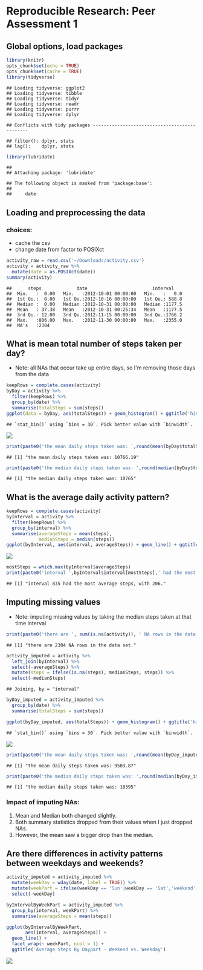 # Reproducible Research: Peer Assessment 1
## Global options, load packages

```r
library(knitr)
opts_chunk$set(echo = TRUE)
opts_chunk$set(cache = TRUE)
library(tidyverse)
```

```
## Loading tidyverse: ggplot2
## Loading tidyverse: tibble
## Loading tidyverse: tidyr
## Loading tidyverse: readr
## Loading tidyverse: purrr
## Loading tidyverse: dplyr
```

```
## Conflicts with tidy packages ----------------------------------------------
```

```
## filter(): dplyr, stats
## lag():    dplyr, stats
```

```r
library(lubridate)
```

```
## 
## Attaching package: 'lubridate'
```

```
## The following object is masked from 'package:base':
## 
##     date
```


## Loading and preprocessing the data
### choices:
- cache the csv
- change date from factor to POSIXct

```r
activity_raw = read.csv('~/Downloads/activity.csv')
activity = activity_raw %>% 
  mutate(date = as.POSIXct(date))
summary(activity)
```

```
##      steps             date                        interval     
##  Min.   :  0.00   Min.   :2012-10-01 00:00:00   Min.   :   0.0  
##  1st Qu.:  0.00   1st Qu.:2012-10-16 00:00:00   1st Qu.: 588.8  
##  Median :  0.00   Median :2012-10-31 00:00:00   Median :1177.5  
##  Mean   : 37.38   Mean   :2012-10-31 00:25:34   Mean   :1177.5  
##  3rd Qu.: 12.00   3rd Qu.:2012-11-15 00:00:00   3rd Qu.:1766.2  
##  Max.   :806.00   Max.   :2012-11-30 00:00:00   Max.   :2355.0  
##  NA's   :2304
```


## What is mean total number of steps taken per day?
- Note: all NAs that occur take up entire days, so I'm removing those days from
the data

```r
keepRows = complete.cases(activity)
byDay = activity %>% 
  filter(keepRows) %>% 
  group_by(date) %>% 
  summarise(totalSteps = sum(steps))
ggplot(data = byDay, aes(totalSteps)) + geom_histogram() + ggtitle('histogram of steps per day')
```

```
## `stat_bin()` using `bins = 30`. Pick better value with `binwidth`.
```

![](PA1_Template_files/figure-html/unnamed-chunk-3-1.png)<!-- -->

```r
print(paste0('the mean daily steps taken was: ',round(mean(byDay$totalSteps), 2)))
```

```
## [1] "the mean daily steps taken was: 10766.19"
```

```r
print(paste0('the median daily steps taken was: ',round(median(byDay$totalSteps), 2)))
```

```
## [1] "the median daily steps taken was: 10765"
```


## What is the average daily activity pattern?

```r
keepRows = complete.cases(activity)
byInterval = activity %>% 
  filter(keepRows) %>% 
  group_by(interval) %>% 
  summarise(averageSteps = mean(steps),
            medianSteps = median(steps))
ggplot(byInterval, aes(interval, averageSteps)) + geom_line() + ggtitle('Daily Average Activity')
```

![](PA1_Template_files/figure-html/unnamed-chunk-4-1.png)<!-- -->

```r
mostSteps = which.max(byInterval$averageSteps)
print(paste0('interval ',byInterval$interval[mostSteps],' had the most average steps, with ',round(byInterval$averageSteps[mostSteps]),'.'))
```

```
## [1] "interval 835 had the most average steps, with 206."
```


## Imputing missing values
- Note: imputing missing values by taking the median steps taken at that time interval

```r
print(paste0('there are ', sum(is.na(activity)), ' NA rows in the data set.'))
```

```
## [1] "there are 2304 NA rows in the data set."
```

```r
activity_imputed = activity %>% 
  left_join(byInterval) %>% 
  select(-averageSteps) %>% 
  mutate(steps = ifelse(is.na(steps), medianSteps, steps)) %>% 
  select(-medianSteps)
```

```
## Joining, by = "interval"
```

```r
byDay_imputed = activity_imputed %>% 
  group_by(date) %>% 
  summarise(totalSteps = sum(steps))

ggplot(byDay_imputed, aes(totalSteps)) + geom_histogram() + ggtitle('histogram of daily average steps')
```

```
## `stat_bin()` using `bins = 30`. Pick better value with `binwidth`.
```

![](PA1_Template_files/figure-html/unnamed-chunk-5-1.png)<!-- -->

```r
print(paste0('the mean daily steps taken was: ',round(mean(byDay_imputed$totalSteps), 2)))
```

```
## [1] "the mean daily steps taken was: 9503.87"
```

```r
print(paste0('the median daily steps taken was: ',round(median(byDay_imputed$totalSteps), 2)))
```

```
## [1] "the median daily steps taken was: 10395"
```
### Impact of imputing NAs:
1. Mean and Median both changed slightly.
2. Both summary statistics dropped from their values when I just dropped NAs.
3. However, the mean saw a bigger drop than the median.


## Are there differences in activity patterns between weekdays and weekends?

```r
activity_imputed = activity_imputed %>% 
  mutate(weekDay = wday(date, label = TRUE)) %>% 
  mutate(weekPart = ifelse(weekDay == 'Sun'|weekDay == 'Sat','weekend','weekday')) %>% mutate(weekPart = as.factor(weekPart)) %>% 
  select(-weekDay)

byIntervalByWeekPart = activity_imputed %>% 
  group_by(interval, weekPart) %>% 
  summarise(averageSteps = mean(steps))

ggplot(byIntervalByWeekPart,
       aes(interval, averageSteps)) +
  geom_line() +
  facet_wrap(~ weekPart, ncol = 1) +
  ggtitle('Average Steps By Daypart - Weekend vs. Weekday')
```

![](PA1_Template_files/figure-html/unnamed-chunk-6-1.png)<!-- -->


